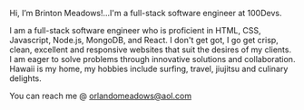 Hi, I’m Brinton Meadows!...I'm a full-stack software engineer at 100Devs.

I am a full-stack software engineer who is proficient in HTML, CSS, Javascript, Node.js, MongoDB, and React. 
I don't get got, I go get crisp, clean, excellent and responsive websites that suit the desires of my clients. 
I am eager to solve problems through innovative solutions and collaboration.
Hawaii is my home, my hobbies include surfing, travel, jiujitsu and culinary delights. 

You can reach me @ orlandomeadows@aol.com

<!---
StoneCodeKilla/StoneCodeKilla is a ✨ special ✨ repository because its `README.md` (this file) appears on your GitHub profile.
You can click the Preview link to take a look at your changes.
--->
